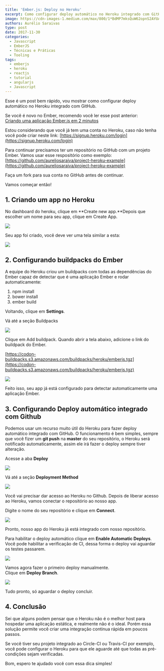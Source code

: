 ```yaml
---
title: 'Ember.js: Deploy no Heroku'
excerpt: Como configurar deploy automático no Heroku integrado com GitHub.
image: https://cdn-images-1.medium.com/max/800/1*BdMP7mksQuW62opnS2AYUA.png
authors: Aurélio Saraivas
type: post
date: 2017-11-30
categories:
  - Javascript
  - EmberJS
  - Técnicas e Práticas
  - Tooling
tags:
  - emberjs
  - heroku
  - reactjs
  - tutorial
  - angularjs
  - Javascript
---
```


Esse é um post bem rápido, vou mostrar como configurar deploy automático no
Heroku integrado com GitHub.

Se você é novo no Ember, recomendo você ler esse post anterior: <br> [Criando
uma aplicação Ember.js em 2 minutos](https://medium.com/@aureliosaraiva/criando-uma-aplicaÃ§Ã£o-ember-js-em-2-minutos-ec15f4c2036f)

Estou considerando que você já tem uma conta no Heroku, caso não tenha você pode
criar neste link:
[https://signup.heroku.com/login](https://signup.heroku.com/login)

Para continuar precisamos ter um repositório no GitHub com um projeto Ember.
Vamos usar esse respositório como exemplo:<br>
[https://github.com/aureliosaraiva/project-heroku-example](https://github.com/aureliosaraiva/project-heroku-example)

Faça um fork para sua conta no GitHub antes de continuar.

Vamos começar então!

## 1. Criando um app no Heroku

No dashboard do heroku, clique em **Create new app.**Depois que escolher um nome
para seu app, clique em Create App.

![](https://cdn-images-1.medium.com/max/800/1*E8H73Bn-hH08hliBe4kExA.png)

Seu app foi criado, você deve ver uma tela similar a esta:

![](https://cdn-images-1.medium.com/max/800/1*o5FpKHrNjPuIFQYo4qvtYA.png)

## 2. Configurando buildpacks do Ember

A equipe do Heroku criou um buildpacks com todas as dependências do Ember capaz
de detectar que é uma aplicação Ember e rodar automaticamente:

1.  npm install
1.  bower install
1.  ember build

Voltando, clique em **Settings**.

Vá até a seção Buildpacks

![](https://cdn-images-1.medium.com/max/800/1*PRMKrs-YoMHz3rOFX5pfbg.png)

Clique em Add buildpack. Quando abrir a tela abaixo, adicione o link do
buildpack do Ember.

[https://codon-buildpacks.s3.amazonaws.com/buildpacks/heroku/emberjs.tgz](https://codon-buildpacks.s3.amazonaws.com/buildpacks/heroku/emberjs.tgz)

![](https://cdn-images-1.medium.com/max/800/1*QXZfm5IVaFecdHcfBwZDfw.png)

Feito isso, seu app já está configurado para detectar automaticamente uma
aplicação Ember.

## 3. Configurando Deploy automático integrado com Github

Podemos usar um recurso muito útil do Heroku para fazer deploy automático
integrado com GitHub. O funcionamento é bem simples, sempre que você fizer um
**git push** na **master** do seu repositório, o Heroku será notificado
automaticamente, assim ele irá fazer o deploy sempre tiver alteração.

Acesse a aba **Deploy**

![](https://cdn-images-1.medium.com/max/800/1*o5FpKHrNjPuIFQYo4qvtYA.png)

Vá até a seção **Deployment Method**

![](https://cdn-images-1.medium.com/max/800/1*hhxgRE3bGRN_AgL8M0dtgA.png)

Você vai precisar dar acesso ao Heroku no Github. Depois de liberar acesso ao
Heroku, vamos conectar o repositório ao nosso app.

Digite o nome do seu repositório e clique em **Connect**.

![](https://cdn-images-1.medium.com/max/800/1*54G0RI_Y-QuEMBiBkiNIdg.png)

Pronto, nosso app do Heroku já está integrado com nosso repositório.

Para habilitar o deploy automático clique em **Enable Automatic Deploys**. Você
pode habilitar a verificação de CI, dessa forma o deploy vai aguardar os testes
passarem.

![](https://cdn-images-1.medium.com/max/800/1*r7j2Wj-Mqm5JZvjnXjHCIA.png)

Vamos agora fazer o primeiro deploy manualmente. <br> Clique em **Deploy
Branch**.

![](https://cdn-images-1.medium.com/max/800/1*KvgPvOewoXevb5w6aE1oUg.png)

Tudo pronto, só aguardar o deploy concluir.

## 4. Conclusão

Sei que alguns podem pensar que o Heroku não é o melhor host para hospedar uma
aplicação estática, e realmente não é o ideal. Porém essa solução permite você
criar uma integração continua rápida em poucos passos.

Se você tiver seu projeto integrado ao Circle-CI ou Travis-CI por exemplo, você
pode configurar o Heroku para que ele aguarde até que todas as pré-condições
sejam verificadas.

Bom, espero te ajudado você com essa dica simples!

